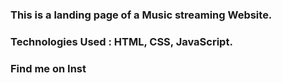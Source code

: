 ### This is a landing page of a Music streaming Website.

### Technologies Used : HTML, CSS, JavaScript.

### Find me on Inst